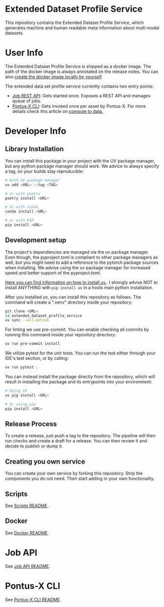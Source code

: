 # Extended Dataset Profile Service

This repository contains the Extended Dataset Profile Service,
which generates machine and human readable meta information about multi
modal datasets.

# User Info

The Extended Dataset Profile Service is shipped as a docker image. The path
of the docker image is always annotated on the release notes.
You can also [create the docker image locally by yourself](#scripts).

The extended data set profile service currently contains two entry points:
- [Job REST API](#job-api): Gets started once. Exposes a REST API and manages queue of jobs.
- [Pontus-X CLI](#pontus-x-cli): Gets invoked once per asset by Pontus-X. For more details check this article on [compute to data.](https://docs.pontus-x.eu/docs/use-cases/compute)

# Developer Info

## Library Installation

You can install this package in your project with the UV package manager,
but any python package manager should work. We advice to always specify a
tag, so your builds stay reproducible:

```bash
# With UV package manager
uv add <URL> --tag <TAG>

# or with poetry
poetry install <URL>

# or with conda
conda install <URL>

# or with PIP
pip install <URL>
```

## Development setup

The project's dependencies are managed via the uv package manager. Even though, the pyproject.toml is
compliant to other package managers as well, but you might need to add a reference to the pytorch
package sources when installing. We advise using the uv package manager for increased speed and
better support of the pyproject.toml.

[Here you can find information on how to install uv.](https://docs.astral.sh/uv/getting-started/installation).
I strongly advise NOT to install ANYTHING with `pip install uv` in a hosts main python installation.

After you installed uv, you can install this repository as follows. The command will create a ".venv" directory
inside your repository:

```sh
git clone <URL>
cd extended_dataset_profile_service
uv sync --all-extras
```

For linting we use pre-commit. You can enable checking all commits by running this command inside your repository
directory:
```bash
uv run pre-commit install
```

We utilize pytest for the unit tests. You can run the test either through your IDE's test section, or by calling:
```sh
uv run pytest .
```

You can instead install the package directly from the repository, which will result in installing the package and
its entrypoints into your environment:
```sh
# Using UV
uv pip install <URL>

# Or using pip
pip install <URL>
```

## Release Process

To create a release, just push a tag to the repository. The pipeline will then run checks
and create a draft for a release. You can then review it and decide to publish or dump it.

## Creating you own service

You can create your own service by forking this repository.
Strip the components you do not need. Then start adding in your own functionality.

## Scripts

See [Scripts README](scripts/README.md).

## Docker

See [Docker README](docker/README.md).

# Job API

See [Job API README](src/jobapi/README.md).

# Pontus-X CLI

See [Pontus-X CLI README](src/pontusx/README.md).
